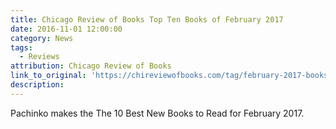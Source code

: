 ```yaml
---
title: Chicago Review of Books Top Ten Books of February 2017
date: 2016-11-01 12:00:00
category: News
tags:
  - Reviews
attribution: Chicago Review of Books
link_to_original: 'https://chireviewofbooks.com/tag/february-2017-books/'
description:
---
```



Pachinko makes the The 10 Best New Books to Read for February 2017.